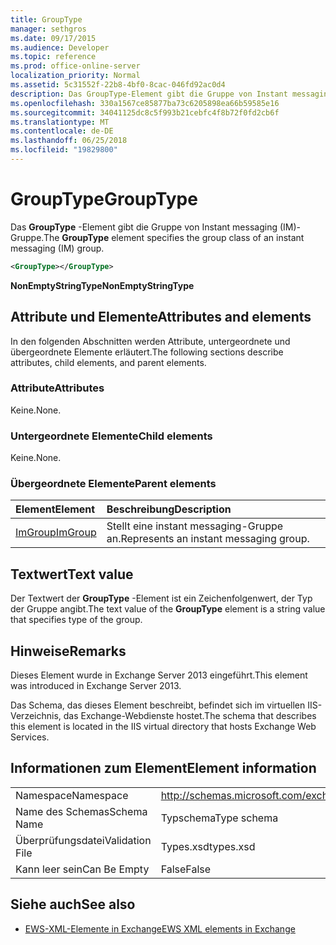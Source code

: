 ```yaml
---
title: GroupType
manager: sethgros
ms.date: 09/17/2015
ms.audience: Developer
ms.topic: reference
ms.prod: office-online-server
localization_priority: Normal
ms.assetid: 5c31552f-22b8-4bf0-8cac-046fd92ac0d4
description: Das GroupType-Element gibt die Gruppe von Instant messaging (IM)-Gruppe.
ms.openlocfilehash: 330a1567ce85877ba73c6205898ea66b59585e16
ms.sourcegitcommit: 34041125dc8c5f993b21cebfc4f8b72f0fd2cb6f
ms.translationtype: MT
ms.contentlocale: de-DE
ms.lasthandoff: 06/25/2018
ms.locfileid: "19829800"
---
```

# <a name="grouptype"></a><span data-ttu-id="c8342-103">GroupType</span><span class="sxs-lookup"><span data-stu-id="c8342-103">GroupType</span></span>

<span data-ttu-id="c8342-104">Das **GroupType** -Element gibt die Gruppe von Instant messaging (IM)-Gruppe.</span><span class="sxs-lookup"><span data-stu-id="c8342-104">The **GroupType** element specifies the group class of an instant messaging (IM) group.</span></span> 
  
```XML
<GroupType></GroupType>
```

 <span data-ttu-id="c8342-105">**NonEmptyStringType**</span><span class="sxs-lookup"><span data-stu-id="c8342-105">**NonEmptyStringType**</span></span>
## <a name="attributes-and-elements"></a><span data-ttu-id="c8342-106">Attribute und Elemente</span><span class="sxs-lookup"><span data-stu-id="c8342-106">Attributes and elements</span></span>

<span data-ttu-id="c8342-107">In den folgenden Abschnitten werden Attribute, untergeordnete und übergeordnete Elemente erläutert.</span><span class="sxs-lookup"><span data-stu-id="c8342-107">The following sections describe attributes, child elements, and parent elements.</span></span>
  
### <a name="attributes"></a><span data-ttu-id="c8342-108">Attribute</span><span class="sxs-lookup"><span data-stu-id="c8342-108">Attributes</span></span>

<span data-ttu-id="c8342-109">Keine.</span><span class="sxs-lookup"><span data-stu-id="c8342-109">None.</span></span>
  
### <a name="child-elements"></a><span data-ttu-id="c8342-110">Untergeordnete Elemente</span><span class="sxs-lookup"><span data-stu-id="c8342-110">Child elements</span></span>

<span data-ttu-id="c8342-111">Keine.</span><span class="sxs-lookup"><span data-stu-id="c8342-111">None.</span></span>
  
### <a name="parent-elements"></a><span data-ttu-id="c8342-112">Übergeordnete Elemente</span><span class="sxs-lookup"><span data-stu-id="c8342-112">Parent elements</span></span>

|<span data-ttu-id="c8342-113">**Element**</span><span class="sxs-lookup"><span data-stu-id="c8342-113">**Element**</span></span>|<span data-ttu-id="c8342-114">**Beschreibung**</span><span class="sxs-lookup"><span data-stu-id="c8342-114">**Description**</span></span>|
|:-----|:-----|
|[<span data-ttu-id="c8342-115">ImGroup</span><span class="sxs-lookup"><span data-stu-id="c8342-115">ImGroup</span></span>](imgroup.md) <br/> |<span data-ttu-id="c8342-116">Stellt eine instant messaging-Gruppe an.</span><span class="sxs-lookup"><span data-stu-id="c8342-116">Represents an instant messaging group.</span></span>  <br/> |
   
## <a name="text-value"></a><span data-ttu-id="c8342-117">Textwert</span><span class="sxs-lookup"><span data-stu-id="c8342-117">Text value</span></span>

<span data-ttu-id="c8342-118">Der Textwert der **GroupType** -Element ist ein Zeichenfolgenwert, der Typ der Gruppe angibt.</span><span class="sxs-lookup"><span data-stu-id="c8342-118">The text value of the **GroupType** element is a string value that specifies type of the group.</span></span> 
  
## <a name="remarks"></a><span data-ttu-id="c8342-119">Hinweise</span><span class="sxs-lookup"><span data-stu-id="c8342-119">Remarks</span></span>

<span data-ttu-id="c8342-120">Dieses Element wurde in Exchange Server 2013 eingeführt.</span><span class="sxs-lookup"><span data-stu-id="c8342-120">This element was introduced in Exchange Server 2013.</span></span>
  
<span data-ttu-id="c8342-121">Das Schema, das dieses Element beschreibt, befindet sich im virtuellen IIS-Verzeichnis, das Exchange-Webdienste hostet.</span><span class="sxs-lookup"><span data-stu-id="c8342-121">The schema that describes this element is located in the IIS virtual directory that hosts Exchange Web Services.</span></span>
  
## <a name="element-information"></a><span data-ttu-id="c8342-122">Informationen zum Element</span><span class="sxs-lookup"><span data-stu-id="c8342-122">Element information</span></span>

|||
|:-----|:-----|
|<span data-ttu-id="c8342-123">Namespace</span><span class="sxs-lookup"><span data-stu-id="c8342-123">Namespace</span></span>  <br/> |http://schemas.microsoft.com/exchange/services/2006/types  <br/> |
|<span data-ttu-id="c8342-124">Name des Schemas</span><span class="sxs-lookup"><span data-stu-id="c8342-124">Schema Name</span></span>  <br/> |<span data-ttu-id="c8342-125">Typschema</span><span class="sxs-lookup"><span data-stu-id="c8342-125">Type schema</span></span>  <br/> |
|<span data-ttu-id="c8342-126">Überprüfungsdatei</span><span class="sxs-lookup"><span data-stu-id="c8342-126">Validation File</span></span>  <br/> |<span data-ttu-id="c8342-127">Types.xsd</span><span class="sxs-lookup"><span data-stu-id="c8342-127">types.xsd</span></span>  <br/> |
|<span data-ttu-id="c8342-128">Kann leer sein</span><span class="sxs-lookup"><span data-stu-id="c8342-128">Can Be Empty</span></span>  <br/> |<span data-ttu-id="c8342-129">False</span><span class="sxs-lookup"><span data-stu-id="c8342-129">False</span></span>  <br/> |
   
## <a name="see-also"></a><span data-ttu-id="c8342-130">Siehe auch</span><span class="sxs-lookup"><span data-stu-id="c8342-130">See also</span></span>



- [<span data-ttu-id="c8342-131">EWS-XML-Elemente in Exchange</span><span class="sxs-lookup"><span data-stu-id="c8342-131">EWS XML elements in Exchange</span></span>](ews-xml-elements-in-exchange.md)

